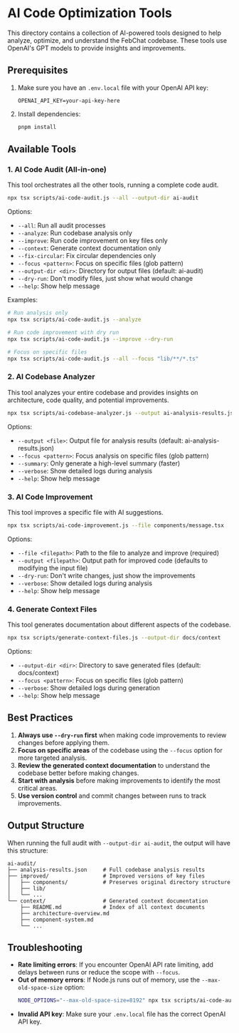 # AI Code Optimization Tools

This directory contains a collection of AI-powered tools designed to help analyze, optimize, and understand the FebChat codebase. These tools use OpenAI's GPT models to provide insights and improvements.

## Prerequisites

1. Make sure you have an `.env.local` file with your OpenAI API key:
   ```
   OPENAI_API_KEY=your-api-key-here
   ```

2. Install dependencies:
   ```bash
   pnpm install
   ```

## Available Tools

### 1. AI Code Audit (All-in-one)

This tool orchestrates all the other tools, running a complete code audit.

```bash
npx tsx scripts/ai-code-audit.js --all --output-dir ai-audit
```

Options:
- `--all`: Run all audit processes
- `--analyze`: Run codebase analysis only
- `--improve`: Run code improvement on key files only
- `--context`: Generate context documentation only
- `--fix-circular`: Fix circular dependencies only
- `--focus <pattern>`: Focus on specific files (glob pattern)
- `--output-dir <dir>`: Directory for output files (default: ai-audit)
- `--dry-run`: Don't modify files, just show what would change
- `--help`: Show help message

Examples:
```bash
# Run analysis only
npx tsx scripts/ai-code-audit.js --analyze

# Run code improvement with dry run
npx tsx scripts/ai-code-audit.js --improve --dry-run

# Focus on specific files
npx tsx scripts/ai-code-audit.js --all --focus "lib/**/*.ts"
```

### 2. AI Codebase Analyzer

This tool analyzes your entire codebase and provides insights on architecture, code quality, and potential improvements.

```bash
npx tsx scripts/ai-codebase-analyzer.js --output ai-analysis-results.json
```

Options:
- `--output <file>`: Output file for analysis results (default: ai-analysis-results.json)
- `--focus <pattern>`: Focus analysis on specific files (glob pattern)
- `--summary`: Only generate a high-level summary (faster)
- `--verbose`: Show detailed logs during analysis
- `--help`: Show help message

### 3. AI Code Improvement

This tool improves a specific file with AI suggestions.

```bash
npx tsx scripts/ai-code-improvement.js --file components/message.tsx
```

Options:
- `--file <filepath>`: Path to the file to analyze and improve (required)
- `--output <filepath>`: Output path for improved code (defaults to modifying the input file)
- `--dry-run`: Don't write changes, just show the improvements
- `--verbose`: Show detailed logs during analysis
- `--help`: Show help message

### 4. Generate Context Files

This tool generates documentation about different aspects of the codebase.

```bash
npx tsx scripts/generate-context-files.js --output-dir docs/context
```

Options:
- `--output-dir <dir>`: Directory to save generated files (default: docs/context)
- `--focus <pattern>`: Focus on specific files (glob pattern)
- `--verbose`: Show detailed logs during generation
- `--help`: Show help message

## Best Practices

1. **Always use `--dry-run` first** when making code improvements to review changes before applying them.
2. **Focus on specific areas** of the codebase using the `--focus` option for more targeted analysis.
3. **Review the generated context documentation** to understand the codebase better before making changes.
4. **Start with analysis** before making improvements to identify the most critical areas.
5. **Use version control** and commit changes between runs to track improvements.

## Output Structure

When running the full audit with `--output-dir ai-audit`, the output will have this structure:

```
ai-audit/
├── analysis-results.json     # Full codebase analysis results
├── improved/                 # Improved versions of key files
│   ├── components/           # Preserves original directory structure
│   ├── lib/
│   └── ...
└── context/                  # Generated context documentation
    ├── README.md             # Index of all context documents
    ├── architecture-overview.md
    ├── component-system.md
    └── ...
```

## Troubleshooting

- **Rate limiting errors**: If you encounter OpenAI API rate limiting, add delays between runs or reduce the scope with `--focus`.
- **Out of memory errors**: If Node.js runs out of memory, use the `--max-old-space-size` option:
  ```bash
  NODE_OPTIONS="--max-old-space-size=8192" npx tsx scripts/ai-code-audit.js --all
  ```
- **Invalid API key**: Make sure your `.env.local` file has the correct OpenAI API key.